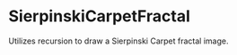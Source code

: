 SierpinskiCarpetFractal
=======================

Utilizes recursion to draw a Sierpinski Carpet fractal image.
